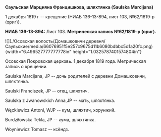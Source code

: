 **Саульская Марцияна Францишкова, шляхтянка (Saulska Marcijana)**

1 декабря 1819 г -- крещение (НИАБ 136-13-894, лист 103, №62/1819-р
(ориг)).

**НИАБ 136-13-894:** Лист 103. **Метрическая запись №62/1819-р (ориг).**

![](./Осовская волость/Домашковичи деревня/Саульские/media/66076951f5e257c9675d11b6080bdbbc5d1a20fc.png){width="6.496527777777778in"
height="1.0325787401574804in"}

Осовская Покровская церковь. 1 декабря 1819 года. Метрическая запись о
крещении.

Saulska Marcijana, JP -- дочь родителей с деревни Домашковичи,
шляхтянка.

Saulski Franciszek, JP -- отец, шляхтич.

Saulska z Jwanowskich Anna,JP -- мать, шляхтянка.

Węckiewicz Antoni, WJP -- кум, шляхтич, хорунжий.

Burdziłowska Tekla, JP -- кума, шляхтянка.

Woyniewicz Tomasz -- ксёндз.
